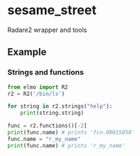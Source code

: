 # sesame_street
Radare2 wrapper and tools

## Example

### Strings and functions
```python
from elmo import R2
r2 = R2('/bin/ls')

for string in r2.strings("help"):
    print(string.string)

func = r2.functions()[-2]
print(func.name) # prints 'fcn.00015850'
func.name = "r_my_name"
print(func.name) # prints 'r_my_name'
```
